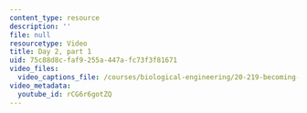 ```yaml
---
content_type: resource
description: ''
file: null
resourcetype: Video
title: Day 2, part 1
uid: 75c88d8c-faf9-255a-447a-fc73f3f81671
video_files:
  video_captions_file: /courses/biological-engineering/20-219-becoming-the-next-bill-nye-writing-and-hosting-the-educational-show-january-iap-2015/day-2-audience/day-2-part-1/rCG6r6gotZQ.vtt
video_metadata:
  youtube_id: rCG6r6gotZQ
---
```


